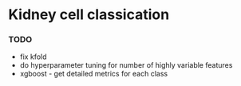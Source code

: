 # Kidney cell classication

### TODO
* fix kfold
* do hyperparameter tuning for number of highly variable features
* xgboost - get detailed metrics for each class
